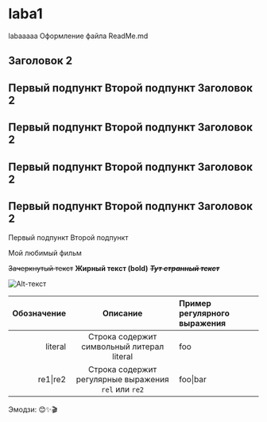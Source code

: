 # laba1
labaaaaa
Оформление файла ReadMe.md

Заголовок 2
-----------
Первый подпункт
Второй подпункт
Заголовок 2
-----------
Первый подпункт
Второй подпункт
Заголовок 2
-----------
Первый подпункт
Второй подпункт
Заголовок 2
-----------
Первый подпункт
Второй подпункт
Заголовок 2
-----------
Первый подпункт
Второй подпункт

Мой любимый фильм

~~Зачеркнутый текст~~
**Жирный текст (bold)**
~~*__Тут странный текст__*~~

![Alt-текст](https://i.pinimg.com/564x/53/bb/7f/53bb7f182fec8755568f587160a6b6b0.jpg)





| Обозначение | Описание | Пример регулярного выражения|
|----:|:----:|:----------|
| literal | Строка содержит символьный литерал literal | foo |
| re1&#124;re2 | Строка содержит регулярные выражения `rel` или `re2` | foo&#124;bar |

Эмодзи: 😊✨🎬

